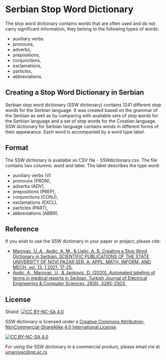# Serbian Stop Word Dictionary

The stop word dictionary contains words that are often used and do not carry significant information, they belong to the following types of words:
- auxiliary verbs
- pronouns, 
- adverbs, 
- prepositions, 
- conjunctions, 
- exclamations,
- particles,
- abbreviations.
 
 ## Creating a Stop Word Dictionary in Serbian
 
 Serbian stop word dictionary (SSW dictionary) contains 1241 different stop words for the Serbian language. 
It was created based on the grammar of the Serbian as well as by comparing with available sets of stop words for the Serbian language and a set of stop words for the Croatian language. SSW dictionary for Serbian language contains words in different forms of their appearance. Each word is accompanied by a word type label.

## Format

The SSW dictionary is available as CSV file - SSWdictionary.csv. The file contains two columns: word and label.
The label describes the type word:

- auxiliary verbs (V)
- pronouns (PRON), 
- adverbs (ADV), 
- prepositions (PREP), 
- conjunctions (CONJ), 
- exclamations (EXCL),
- particles (PART),
- abbreviations (ABBR).

## Reference

If you wish to use the SSW dictionary in your paper or project, please cite:

- [Marovac, U. A., Avdic, A. M., & Ljajic, A. B. Creating a Stop Word Dictionary in Serbian. SCIENTIFIC PUBLICATIONS OF THE STATE UNIVERSITY OF NOVI PAZAR
SER. A: APPL. MATH. INFORM. AND MECH. vol. 13, 1 2021, 17-25.](http://www.dunp.np.ac.rs/wp-content/uploads/2021/casopisa/vol13-1/SP-SUNP-13-1-2021-3.pdf) 
- [Avdic, A., Marovac, U., & Jankovic, D. (2020). Automated labeling of terms in medical reports in Serbian. Turkish Journal of Electrical Engineering & Computer Sciences, 28(6), 3285-3303.](https://journals.tubitak.gov.tr/elektrik/abstract.htm?id=28234)

## License


Shield: [![CC BY-NC-SA 4.0][cc-by-nc-sa-shield]][cc-by-nc-sa]

SSW dictionary is licensed under a
[Creative Commons Attribution-NonCommercial-ShareAlike 4.0 International License][cc-by-nc-sa].

[![CC BY-NC-SA 4.0][cc-by-nc-sa-image]][cc-by-nc-sa]

[cc-by-nc-sa]: http://creativecommons.org/licenses/by-nc-sa/4.0/
[cc-by-nc-sa-image]: https://licensebuttons.net/l/by-nc-sa/4.0/88x31.png
[cc-by-nc-sa-shield]: https://img.shields.io/badge/License-CC%20BY--NC--SA%204.0-lightgrey.svg


 For using the SSW dictionary in a commercial product, please email me at [umarovac@np.ac.rs](mailto:umarovac@np.ac.rs)
